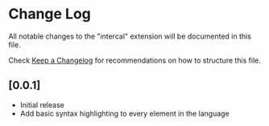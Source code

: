 # Change Log

All notable changes to the "intercal" extension will be documented in this file.

Check [Keep a Changelog](http://keepachangelog.com/) for recommendations on how to structure this file.

## [0.0.1]

- Initial release
- Add basic syntax highlighting to every element in the language